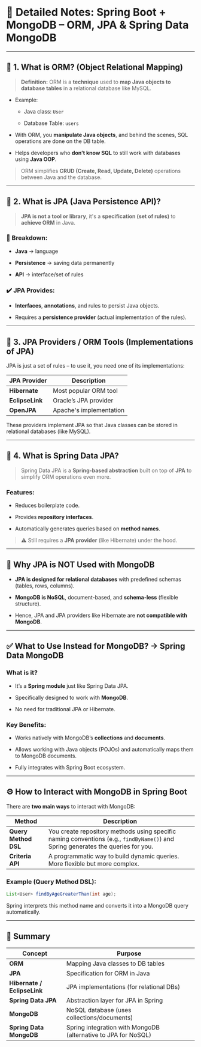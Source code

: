 
# 📘 **Detailed Notes: Spring Boot + MongoDB – ORM, JPA & Spring Data MongoDB**

---
## 🔶 1. **What is ORM? (Object Relational Mapping)**

> **Definition:** ORM is a **technique** used to **map Java objects to database tables** in a relational database like MySQL.

- Example:
    
    - Java class: `User`
        
    - Database Table: `users`
        
- With ORM, you **manipulate Java objects**, and behind the scenes, SQL operations are done on the DB table.
    
- Helps developers who **don’t know SQL** to still work with databases using **Java OOP**.
    

> ORM simplifies **CRUD (Create, Read, Update, Delete)** operations between Java and the database.

---

## 🔷 2. **What is JPA (Java Persistence API)?**

> **JPA is not a tool or library**, it's a **specification (set of rules)** to **achieve ORM** in Java.

### 🔑 Breakdown:

- **Java** → language
    
- **Persistence** → saving data permanently
    
- **API** → interface/set of rules
    

### ✔️ JPA Provides:

- **Interfaces**, **annotations**, and rules to persist Java objects.
    
- Requires a **persistence provider** (actual implementation of the rules).
    

---

## 🔸 3. **JPA Providers / ORM Tools (Implementations of JPA)**

JPA is just a set of rules – to use it, you need one of its implementations:

| JPA Provider    | Description             |
| --------------- | ----------------------- |
| **Hibernate**   | Most popular ORM tool   |
| **EclipseLink** | Oracle’s JPA provider   |
| **OpenJPA**     | Apache's implementation |

These providers implement JPA so that Java classes can be stored in relational databases (like MySQL).

---

## 🔹 4. **What is Spring Data JPA?**

> Spring Data JPA is a **Spring-based abstraction** built on top of **JPA** to simplify ORM operations even more.

### Features:

- Reduces boilerplate code.
    
- Provides **repository interfaces**.
    
- Automatically generates queries based on **method names**.
    

> ⚠️ Still requires a **JPA provider** (like Hibernate) under the hood.

---

## 🚫 **Why JPA is NOT Used with MongoDB**

- **JPA is designed for relational databases** with predefined schemas (tables, rows, columns).
    
- **MongoDB is NoSQL**, document-based, and **schema-less** (flexible structure).
    
- Hence, JPA and JPA providers like Hibernate are **not compatible with MongoDB**.
    

---

## ✅ **What to Use Instead for MongoDB? → Spring Data MongoDB**

### What is it?

- It’s a **Spring module** just like Spring Data JPA.
    
- Specifically designed to work with **MongoDB**.
    
- No need for traditional JPA or Hibernate.
    

### Key Benefits:

- Works natively with MongoDB’s **collections** and **documents**.
    
- Allows working with Java objects (POJOs) and automatically maps them to MongoDB documents.
    
- Fully integrates with Spring Boot ecosystem.
    

---

## ⚙️ How to Interact with MongoDB in Spring Boot

There are **two main ways** to interact with MongoDB:

|Method|Description|
|---|---|
|**Query Method DSL**|You create repository methods using specific naming conventions (e.g., `findByName()`) and Spring generates the queries for you.|
|**Criteria API**|A programmatic way to build dynamic queries. More flexible but more complex.|

### Example (Query Method DSL):

```java
List<User> findByAgeGreaterThan(int age);
```

Spring interprets this method name and converts it into a MongoDB query automatically.

---

## 🏁 Summary

|Concept|Purpose|
|---|---|
|**ORM**|Mapping Java classes to DB tables|
|**JPA**|Specification for ORM in Java|
|**Hibernate / EclipseLink**|JPA implementations (for relational DBs)|
|**Spring Data JPA**|Abstraction layer for JPA in Spring|
|**MongoDB**|NoSQL database (uses collections/documents)|
|**Spring Data MongoDB**|Spring integration with MongoDB (alternative to JPA for NoSQL)|
